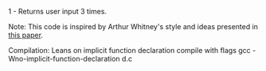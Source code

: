 1 - Returns user input 3 times.

Note:
This code is inspired by Arthur Whitney's style and ideas presented in [this paper](http://www.eecg.toronto.edu/~jzhu/csc326/readings/iverson.pdf).

Compilation:
Leans on implicit function declaration compile with flags
gcc -Wno-implicit-function-declaration d.c
